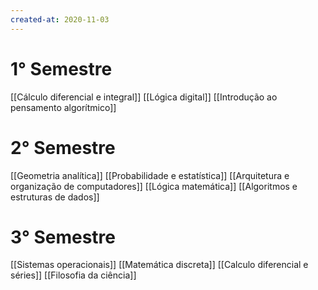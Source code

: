 ```yaml
---
created-at: 2020-11-03
---
```

# 1° Semestre
[[Cálculo diferencial e integral]]
[[Lógica digital]]
[[Introdução ao pensamento algorítmico]]

# 2° Semestre
[[Geometria analítica]]
[[Probabilidade e estatística]]
[[Arquitetura e organização de computadores]]
[[Lógica matemática]]
[[Algoritmos e estruturas de dados]]

# 3° Semestre
[[Sistemas operacionais]]
[[Matemática discreta]]
[[Calculo diferencial e séries]]
[[Filosofia da ciência]]
